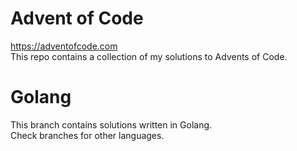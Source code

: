 # Advent of Code
https://adventofcode.com  
This repo contains a collection of my solutions to Advents of Code.  

# Golang
This branch contains solutions written in Golang.  
Check branches for other languages.
